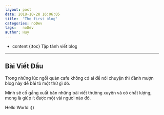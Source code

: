 ```yaml
---
layout: post
date: 2018-10-28 16:06:05
title:  "The first blog"
categories: noDev
tags:   noDev
author: Huy
---
```


* content
{:toc}
 Tập tành viết blog

---

## Bài Viết Đầu 

Trong những lúc ngồi quán cafe không có ai để nói chuyện thì đành mượn blog này để bài tỏ một thứ gì đó.

Mình sẽ cố gắng xuất bản những bài viết thường xuyên và có chất lượng, mong là giúp ít được một vài người nào đó.

Hello World :))
